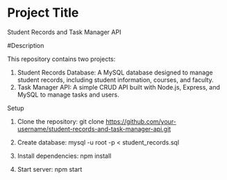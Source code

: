 # Project Title

Student Records and Task Manager API

#Description

This repository contains two projects:

1. Student Records Database: A MySQL database designed to manage student records, including student information, courses, and faculty.
2. Task Manager API: A simple CRUD API built with Node.js, Express, and MySQL to manage tasks and users.
   
Setup

1. Clone the repository: git clone https://github.com/your-username/student-records-and-task-manager-api.git

2. Create database: mysql -u root -p < student_records.sql

3. Install dependencies: npm install

4. Start server: npm start
